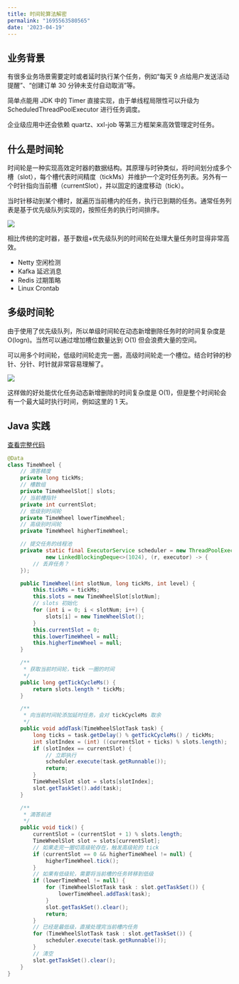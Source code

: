 ```yaml
---
title: 时间轮算法解密
permalink: "1695563580565"
date: '2023-04-19'
---
```


## 业务背景

有很多业务场景需要定时或者延时执行某个任务，例如“每天 9 点给用户发送活动提醒”、“创建订单 30 分钟未支付自动取消”等。

简单点能用 JDK 中的 Timer 直接实现，由于单线程局限性可以升级为 ScheduledThreadPoolExecutor 进行任务调度。

企业级应用中还会依赖 quartz、xxl-job 等第三方框架来高效管理定时任务。

## 什么是时间轮

时间轮是一种实现高效定时器的数据结构。其原理与时钟类似，将时间划分成多个槽（slot），每个槽代表时间精度（tickMs）并维护一个定时任务列表。另外有一个时针指向当前槽（currentSlot），并以固定的速度移动（tick）。

当时针移动到某个槽时，就遍历当前槽内的任务，执行已到期的任务。通常任务列表是基于优先级队列实现的，按照任务的执行时间排序。

![](http://media.caojiantao.site:1024/blog/af76574e-ab72-4dad-b1b5-7416d9836825.jpg)

相比传统的定时器，基于数组+优先级队列的时间轮在处理大量任务时显得非常高效。

- Netty 空闲检测
- Kafka 延迟消息
- Redis 过期策略
- Linux Crontab

## 多级时间轮

由于使用了优先级队列，所以单级时间轮在动态新增删除任务时的时间复杂度是 O(logn)。当然可以通过增加槽位数量达到 O(1) 但会浪费大量的空间。

可以用多个时间轮，低级时间轮走完一圈，高级时间轮走一个槽位。结合时钟的秒针、分针、时针就非常容易理解了。

![](http://media.caojiantao.site:1024/blog/107da51d-c37d-4df0-9c52-8b3917c66e06.jpg)

这样做的好处能优化任务动态新增删除的时间复杂度是 O(1)，但是整个时间轮会有一个最大延时执行时间，例如这里的 1 天。

## Java 实践

[查看完整代码](https://github.com/caojiantao/timewheel)

```java
@Data
class TimeWheel {
    // 滴答精度
    private long tickMs;
    // 槽数组
    private TimeWheelSlot[] slots;
    // 当前槽指针
    private int currentSlot;
    // 低级别时间轮
    private TimeWheel lowerTimeWheel;
    // 高级别时间轮
    private TimeWheel higherTimeWheel;

    // 提交任务的线程池
    private static final ExecutorService scheduler = new ThreadPoolExecutor(64, 64, 1, TimeUnit.MINUTES,
            new LinkedBlockingDeque<>(1024), (r, executor) -> {
        // 丢弃任务？
    });

    public TimeWheel(int slotNum, long tickMs, int level) {
        this.tickMs = tickMs;
        this.slots = new TimeWheelSlot[slotNum];
        // slots 初始化
        for (int i = 0; i < slotNum; i++) {
            slots[i] = new TimeWheelSlot();
        }
        this.currentSlot = 0;
        this.lowerTimeWheel = null;
        this.higherTimeWheel = null;
    }

    /**
     * 获取当前时间轮，tick 一圈的时间
     */
    public long getTickCycleMs() {
        return slots.length * tickMs;
    }

    /**
     * 向当前时间轮添加延时任务，会对 tickCycleMs 取余
     */
    public void addTask(TimeWheelSlotTask task) {
        long ticks = task.getDelay() % getTickCycleMs() / tickMs;
        int slotIndex = (int) ((currentSlot + ticks) % slots.length);
        if (slotIndex == currentSlot) {
            // 立即执行
            scheduler.execute(task.getRunnable());
            return;
        }
        TimeWheelSlot slot = slots[slotIndex];
        slot.getTaskSet().add(task);
    }

    /**
     * 滴答前进
     */
    public void tick() {
        currentSlot = (currentSlot + 1) % slots.length;
        TimeWheelSlot slot = slots[currentSlot];
        // 如果走完一圈切高级轮存在，触发高级轮的 tick
        if (currentSlot == 0 && higherTimeWheel != null) {
            higherTimeWheel.tick();
        }
        // 如果有低级轮，需要将当前槽的任务转移到低级
        if (lowerTimeWheel != null) {
            for (TimeWheelSlotTask task : slot.getTaskSet()) {
                lowerTimeWheel.addTask(task);
            }
            slot.getTaskSet().clear();
            return;
        }
        // 已经是最低级，直接处理完当前槽内任务
        for (TimeWheelSlotTask task : slot.getTaskSet()) {
            scheduler.execute(task.getRunnable());
        }
        // 清空
        slot.getTaskSet().clear();
    }
}
```
